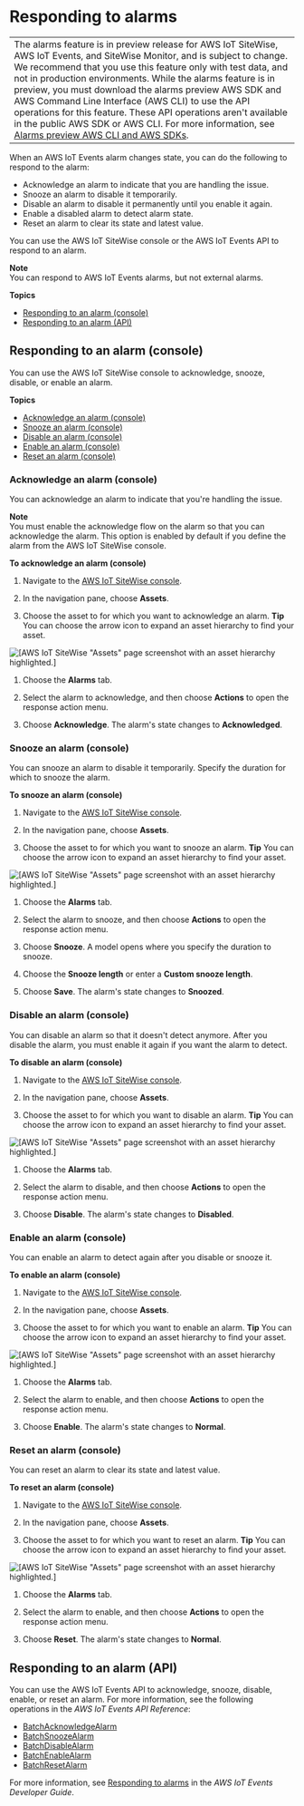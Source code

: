 # Responding to alarms<a name="respond-to-alarms"></a>


|  | 
| --- |
|  The alarms feature is in preview release for AWS IoT SiteWise, AWS IoT Events, and SiteWise Monitor, and is subject to change\. We recommend that you use this feature only with test data, and not in production environments\. While the alarms feature is in preview, you must download the alarms preview AWS SDK and AWS Command Line Interface \(AWS CLI\) to use the API operations for this feature\. These API operations aren't available in the public AWS SDK or AWS CLI\. For more information, see [Alarms preview AWS CLI and AWS SDKs](alarms-preview-sdk.md)\.  | 

When an AWS IoT Events alarm changes state, you can do the following to respond to the alarm:
+ Acknowledge an alarm to indicate that you are handling the issue\.
+ Snooze an alarm to disable it temporarily\.
+ Disable an alarm to disable it permanently until you enable it again\.
+ Enable a disabled alarm to detect alarm state\.
+ Reset an alarm to clear its state and latest value\.

You can use the AWS IoT SiteWise console or the AWS IoT Events API to respond to an alarm\.

**Note**  
You can respond to AWS IoT Events alarms, but not external alarms\.

**Topics**
+ [Responding to an alarm \(console\)](#respond-to-alarm-console)
+ [Responding to an alarm \(API\)](#respond-to-alarm-cli)

## Responding to an alarm \(console\)<a name="respond-to-alarm-console"></a>

You can use the AWS IoT SiteWise console to acknowledge, snooze, disable, or enable an alarm\.

**Topics**
+ [Acknowledge an alarm \(console\)](#acknowledge-alarm-console)
+ [Snooze an alarm \(console\)](#snooze-alarm-console)
+ [Disable an alarm \(console\)](#disable-alarm-console)
+ [Enable an alarm \(console\)](#enable-alarm-console)
+ [Reset an alarm \(console\)](#reset-alarm-console)

### Acknowledge an alarm \(console\)<a name="acknowledge-alarm-console"></a>

You can acknowledge an alarm to indicate that you're handling the issue\.

**Note**  
You must enable the acknowledge flow on the alarm so that you can acknowledge the alarm\. This option is enabled by default if you define the alarm from the AWS IoT SiteWise console\.

**To acknowledge an alarm \(console\)**

1. <a name="sitewise-open-console"></a>Navigate to the [AWS IoT SiteWise console](https://console.aws.amazon.com/iotsitewise/)\.

1. <a name="sitewise-choose-assets"></a>In the navigation pane, choose **Assets**\.

1. Choose the asset to for which you want to acknowledge an alarm\.
**Tip**  <a name="sitewise-expand-asset-hierarchy"></a>
You can choose the arrow icon to expand an asset hierarchy to find your asset\.  

![\[AWS IoT SiteWise "Assets" page screenshot with an asset hierarchy highlighted.\]](http://docs.aws.amazon.com/iot-sitewise/latest/userguide/images/sitewise-expand-asset-hierarchy-console.png)

1. Choose the **Alarms** tab\.

1. Select the alarm to acknowledge, and then choose **Actions** to open the response action menu\.

1. Choose **Acknowledge**\. The alarm's state changes to **Acknowledged**\.

### Snooze an alarm \(console\)<a name="snooze-alarm-console"></a>

You can snooze an alarm to disable it temporarily\. Specify the duration for which to snooze the alarm\.

**To snooze an alarm \(console\)**

1. <a name="sitewise-open-console"></a>Navigate to the [AWS IoT SiteWise console](https://console.aws.amazon.com/iotsitewise/)\.

1. <a name="sitewise-choose-assets"></a>In the navigation pane, choose **Assets**\.

1. Choose the asset to for which you want to snooze an alarm\.
**Tip**  <a name="sitewise-expand-asset-hierarchy"></a>
You can choose the arrow icon to expand an asset hierarchy to find your asset\.  

![\[AWS IoT SiteWise "Assets" page screenshot with an asset hierarchy highlighted.\]](http://docs.aws.amazon.com/iot-sitewise/latest/userguide/images/sitewise-expand-asset-hierarchy-console.png)

1. Choose the **Alarms** tab\.

1. Select the alarm to snooze, and then choose **Actions** to open the response action menu\.

1. Choose **Snooze**\. A model opens where you specify the duration to snooze\.

1. Choose the **Snooze length** or enter a **Custom snooze length**\.

1. Choose **Save**\. The alarm's state changes to **Snoozed**\.

### Disable an alarm \(console\)<a name="disable-alarm-console"></a>

You can disable an alarm so that it doesn't detect anymore\. After you disable the alarm, you must enable it again if you want the alarm to detect\.

**To disable an alarm \(console\)**

1. <a name="sitewise-open-console"></a>Navigate to the [AWS IoT SiteWise console](https://console.aws.amazon.com/iotsitewise/)\.

1. <a name="sitewise-choose-assets"></a>In the navigation pane, choose **Assets**\.

1. Choose the asset to for which you want to disable an alarm\.
**Tip**  <a name="sitewise-expand-asset-hierarchy"></a>
You can choose the arrow icon to expand an asset hierarchy to find your asset\.  

![\[AWS IoT SiteWise "Assets" page screenshot with an asset hierarchy highlighted.\]](http://docs.aws.amazon.com/iot-sitewise/latest/userguide/images/sitewise-expand-asset-hierarchy-console.png)

1. Choose the **Alarms** tab\.

1. Select the alarm to disable, and then choose **Actions** to open the response action menu\.

1. Choose **Disable**\. The alarm's state changes to **Disabled**\.

### Enable an alarm \(console\)<a name="enable-alarm-console"></a>

You can enable an alarm to detect again after you disable or snooze it\.

**To enable an alarm \(console\)**

1. <a name="sitewise-open-console"></a>Navigate to the [AWS IoT SiteWise console](https://console.aws.amazon.com/iotsitewise/)\.

1. <a name="sitewise-choose-assets"></a>In the navigation pane, choose **Assets**\.

1. Choose the asset to for which you want to enable an alarm\.
**Tip**  <a name="sitewise-expand-asset-hierarchy"></a>
You can choose the arrow icon to expand an asset hierarchy to find your asset\.  

![\[AWS IoT SiteWise "Assets" page screenshot with an asset hierarchy highlighted.\]](http://docs.aws.amazon.com/iot-sitewise/latest/userguide/images/sitewise-expand-asset-hierarchy-console.png)

1. Choose the **Alarms** tab\.

1. Select the alarm to enable, and then choose **Actions** to open the response action menu\.

1. Choose **Enable**\. The alarm's state changes to **Normal**\.

### Reset an alarm \(console\)<a name="reset-alarm-console"></a>

You can reset an alarm to clear its state and latest value\.

**To reset an alarm \(console\)**

1. <a name="sitewise-open-console"></a>Navigate to the [AWS IoT SiteWise console](https://console.aws.amazon.com/iotsitewise/)\.

1. <a name="sitewise-choose-assets"></a>In the navigation pane, choose **Assets**\.

1. Choose the asset to for which you want to reset an alarm\.
**Tip**  <a name="sitewise-expand-asset-hierarchy"></a>
You can choose the arrow icon to expand an asset hierarchy to find your asset\.  

![\[AWS IoT SiteWise "Assets" page screenshot with an asset hierarchy highlighted.\]](http://docs.aws.amazon.com/iot-sitewise/latest/userguide/images/sitewise-expand-asset-hierarchy-console.png)

1. Choose the **Alarms** tab\.

1. Select the alarm to enable, and then choose **Actions** to open the response action menu\.

1. Choose **Reset**\. The alarm's state changes to **Normal**\.

## Responding to an alarm \(API\)<a name="respond-to-alarm-cli"></a>

You can use the AWS IoT Events API to acknowledge, snooze, disable, enable, or reset an alarm\. For more information, see the following operations in the *AWS IoT Events API Reference*:
+ [BatchAcknowledgeAlarm](https://docs.aws.amazon.com/iotevents/latest/apireference/API_iotevents-data_BatchAcknowledgeAlarm.html)
+ [BatchSnoozeAlarm](https://docs.aws.amazon.com/iotevents/latest/apireference/API_iotevents-data_BatchSnoozeAlarm.html)
+ [BatchDisableAlarm](https://docs.aws.amazon.com/iotevents/latest/apireference/API_iotevents-data_BatchDisableAlarm.html)
+ [BatchEnableAlarm](https://docs.aws.amazon.com/iotevents/latest/apireference/API_iotevents-data_BatchEnableAlarm.html)
+ [BatchResetAlarm](https://docs.aws.amazon.com/iotevents/latest/apireference/API_iotevents-data_BatchResetAlarm.html)

For more information, see [Responding to alarms](https://docs.aws.amazon.com/iotevents/latest/developerguide/respond-to-alarms.html) in the *AWS IoT Events Developer Guide*\.